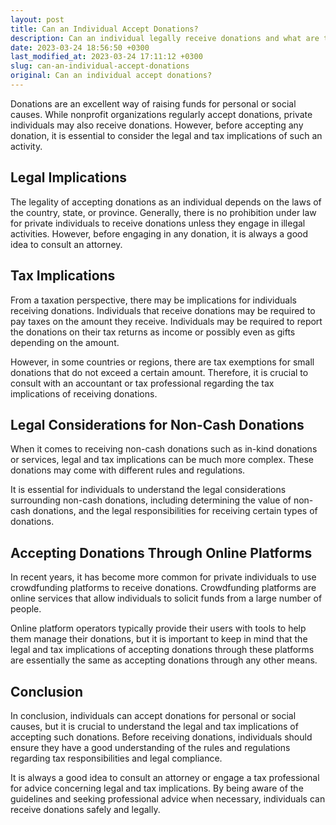 ```yaml
---
layout: post
title: Can an Individual Accept Donations?
description: Can an individual legally receive donations and what are the legal and tax implications of accepting donations as a private individual.
date: 2023-03-24 18:56:50 +0300
last_modified_at: 2023-03-24 17:11:12 +0300
slug: can-an-individual-accept-donations
original: Can an individual accept donations?
---
```

Donations are an excellent way of raising funds for personal or social causes. While nonprofit organizations regularly accept donations, private individuals may also receive donations. However, before accepting any donation, it is essential to consider the legal and tax implications of such an activity.

## Legal Implications

The legality of accepting donations as an individual depends on the laws of the country, state, or province. Generally, there is no prohibition under law for private individuals to receive donations unless they engage in illegal activities. However, before engaging in any donation, it is always a good idea to consult an attorney.

## Tax Implications

From a taxation perspective, there may be implications for individuals receiving donations. Individuals that receive donations may be required to pay taxes on the amount they receive. Individuals may be required to report the donations on their tax returns as income or possibly even as gifts depending on the amount.

However, in some countries or regions, there are tax exemptions for small donations that do not exceed a certain amount. Therefore, it is crucial to consult with an accountant or tax professional regarding the tax implications of receiving donations.

## Legal Considerations for Non-Cash Donations

When it comes to receiving non-cash donations such as in-kind donations or services, legal and tax implications can be much more complex. These donations may come with different rules and regulations.

It is essential for individuals to understand the legal considerations surrounding non-cash donations, including determining the value of non-cash donations, and the legal responsibilities for receiving certain types of donations.

## Accepting Donations Through Online Platforms

In recent years, it has become more common for private individuals to use crowdfunding platforms to receive donations. Crowdfunding platforms are online services that allow individuals to solicit funds from a large number of people.

Online platform operators typically provide their users with tools to help them manage their donations, but it is important to keep in mind that the legal and tax implications of accepting donations through these platforms are essentially the same as accepting donations through any other means.

## Conclusion

In conclusion, individuals can accept donations for personal or social causes, but it is crucial to understand the legal and tax implications of accepting such donations. Before receiving donations, individuals should ensure they have a good understanding of the rules and regulations regarding tax responsibilities and legal compliance.

It is always a good idea to consult an attorney or engage a tax professional for advice concerning legal and tax implications. By being aware of the guidelines and seeking professional advice when necessary, individuals can receive donations safely and legally.
